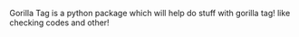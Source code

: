 Gorilla Tag is a python package which will help do stuff with gorilla tag! like checking codes and other!